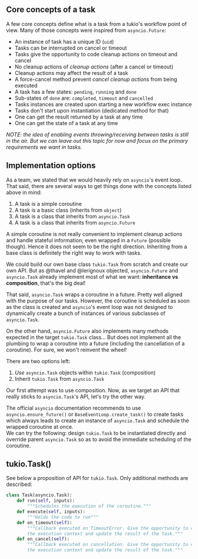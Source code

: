 ## Core concepts of a task

A few core concepts define what is a task from a tukio's workflow point of view.
Many of those concepts were inspired from `asyncio.Future`:
* An instance of task has a unique ID (`uid`)
* Tasks can be interrupted on cancel or timeout
* Tasks give the opportunity to code cleanup actions on timeout and cancel
* No cleanup actions of _cleanup actions_ (after a cancel or timeout)
* Cleanup actions may affect the result of a task
* A force-cancel method prevent _cancel cleanup actions_ from being executed
* A task has a few states: `pending`, `running` and `done`
* Sub-states of `done` are: `completed`, `timeout` and `cancelled`
* Tasks instances are created upon starting a new workflow exec instance
* Tasks don't start upon instantiation (dedicated method for that)
* One can get the result returned by a task at any time
* One can get the state of a task at any time

_NOTE: the idea of enabling events throwing/receiving between tasks is still
in the air. But we can leave out this topic for now and focus on the primary
requirements we want in tasks._

## Implementation options

As a team, we stated that we would heavily rely on `asyncio`'s event loop.
That said, there are several ways to get things done with the concepts listed
above in mind:
1. A task is a simple coroutine
1. A task is a basic class (inherits from `object`)
1. A task is a class that inherits from `asyncio.Task`
1. A task is a class that inherits from `asyncio.Future`

A simple coroutine is not really convenient to implement cleanup actions and
handle stateful information; even wrapped in a `Future` (possible though).
Hence it does not seem to be the right direction. Inheriting from a base class
is definitely the right way to work with tasks.

We could build our own base class `tukio.Task` from scratch and create our own
API. But as @thavel and @lerignoux objected, `asyncio.Future` and `asyncio.Task`
already implement most of what we want: **inheritance vs composition**, that's
the big deal!

That said, `asyncio.Task` wraps a coroutine in a future. Pretty well aligned
with the purpose of our tasks. However, the coroutine is scheduled as soon as
the class is created and `asyncio`'s event loop was not designed to dynamically
create a bunch of instances of various subclasses of `asyncio.Task`.

On the other hand, `asyncio.Future` also implements many methods expected in
the target `tukio.Task` class... But does not implement all the plumbing to
wrap a coroutine into a future (including the cancellation of a coroutine). For
sure, we won't reinvent the wheel!

There are two options left:
1. _Use_ `asyncio.Task` objects within `tukio.Task` (composition)
1. Inherit `tukio.Task` from `asyncio.Task`

Our first attempt was to use composition. Now, as we target an API that really
sticks to `asyncio.Task`'s API, let's try the other way.

The official `asyncio` documentation recommends to use `asyncio.ensure_future()`
or `BaseEventLoop.create_task()` to create tasks which always leads to create
an instance of `asyncio.Task` and schedule the wrapped coroutine at once.  
We can try the following: design `tukio.Task` to be instantiated directly and
override parent `asyncio.Task` so as to avoid the immediate scheduling of the
coroutine.

## tukio.Task()

See below a proposition of API for `tukio.Task`. Only additional methods are
described:

```python
class Task(asyncio.Task):
    def run(self, inputs):
        """Schedules the execution of the coroutine."""
    def execute(self, inputs):
        """Holds the code to run"""
    def on_timeout(self):
        """Callback executed on TimeoutError. Give the opportunity to cleanup
        the execution context and update the result of the task."""
    def on_cancel(self):
        """Callback executed on cancellation. Give the opportunity to cleanup
        the execution context and update the result of the task."""
```
